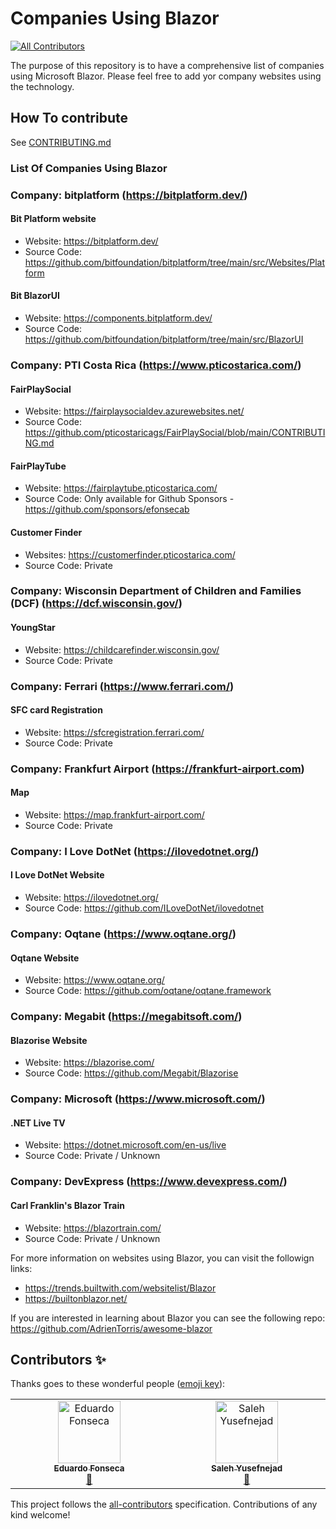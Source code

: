 # Companies Using Blazor
<!-- ALL-CONTRIBUTORS-BADGE:START - Do not remove or modify this section -->
[![All Contributors](https://img.shields.io/badge/all_contributors-2-orange.svg?style=flat-square)](#contributors-)
<!-- ALL-CONTRIBUTORS-BADGE:END -->
The purpose of this repository is to have a comprehensive list of companies using Microsoft Blazor.
Please feel free to add yor company websites using the technology.

## How To contribute
See [CONTRIBUTING.md](CONTRIBUTING.md)

### List Of Companies Using Blazor

### Company: bitplatform (https://bitplatform.dev/)
#### Bit Platform website
* Website: https://bitplatform.dev/
* Source Code: https://github.com/bitfoundation/bitplatform/tree/main/src/Websites/Platform

#### Bit BlazorUI
* Website: https://components.bitplatform.dev/
* Source Code: https://github.com/bitfoundation/bitplatform/tree/main/src/BlazorUI

### Company: PTI Costa Rica (https://www.pticostarica.com/)
#### FairPlaySocial
* Website: https://fairplaysocialdev.azurewebsites.net/
* Source Code: https://github.com/pticostaricags/FairPlaySocial/blob/main/CONTRIBUTING.md

#### FairPlayTube
* Website: https://fairplaytube.pticostarica.com/
* Source Code: Only available for Github Sponsors - https://github.com/sponsors/efonsecab

#### Customer Finder
* Websites: https://customerfinder.pticostarica.com/
* Source Code: Private

### Company: Wisconsin Department of Children and Families (DCF) (https://dcf.wisconsin.gov/)
#### YoungStar
* Website: https://childcarefinder.wisconsin.gov/
* Source Code: Private

### Company: Ferrari (https://www.ferrari.com/)
#### SFC card Registration
* Website: https://sfcregistration.ferrari.com/
* Source Code: Private

### Company: Frankfurt Airport (https://frankfurt-airport.com)
#### Map
* Website: https://map.frankfurt-airport.com/
* Source Code: Private

### Company: I Love DotNet (https://ilovedotnet.org/)
#### I Love DotNet Website
* Website: https://ilovedotnet.org/
* Source Code: https://github.com/ILoveDotNet/ilovedotnet

### Company: Oqtane (https://www.oqtane.org/)
#### Oqtane Website
* Website: https://www.oqtane.org/
* Source Code: https://github.com/oqtane/oqtane.framework

### Company: Megabit (https://megabitsoft.com/)
#### Blazorise Website
* Website: https://blazorise.com/
* Source Code: https://github.com/Megabit/Blazorise

### Company: Microsoft (https://www.microsoft.com/)
#### .NET Live TV
* Website: https://dotnet.microsoft.com/en-us/live
* Source Code: Private / Unknown

### Company: DevExpress (https://www.devexpress.com/)
#### Carl Franklin's Blazor Train
* Website: https://blazortrain.com/
* Source Code: Private / Unknown

For more information on websites using Blazor, you can visit the followign links: 

* https://trends.builtwith.com/websitelist/Blazor
* https://builtonblazor.net/

If you are interested in learning about Blazor you can see the following repo: https://github.com/AdrienTorris/awesome-blazor

## Contributors ✨

Thanks goes to these wonderful people ([emoji key](https://allcontributors.org/docs/en/emoji-key)):

<!-- ALL-CONTRIBUTORS-LIST:START - Do not remove or modify this section -->
<!-- prettier-ignore-start -->
<!-- markdownlint-disable -->
<table>
  <tbody>
    <tr>
      <td align="center" valign="top" width="14.28%"><a href="https://allmylinks.com/efonsecabcr"><img src="https://avatars.githubusercontent.com/u/3481899?v=4?s=100" width="100px;" alt="Eduardo Fonseca"/><br /><sub><b>Eduardo Fonseca</b></sub></a><br /><a href="https://github.com/efonsecab/Companies-Using-Blazor/commits?author=efonsecab" title="Documentation">📖</a></td>
      <td align="center" valign="top" width="14.28%"><a href="https://www.linkedin.com/in/msynk/"><img src="https://avatars.githubusercontent.com/u/6169846?v=4?s=100" width="100px;" alt="Saleh Yusefnejad"/><br /><sub><b>Saleh Yusefnejad</b></sub></a><br /><a href="https://github.com/efonsecab/Companies-Using-Blazor/commits?author=msynk" title="Documentation">📖</a></td>
    </tr>
  </tbody>
</table>

<!-- markdownlint-restore -->
<!-- prettier-ignore-end -->

<!-- ALL-CONTRIBUTORS-LIST:END -->

This project follows the [all-contributors](https://github.com/all-contributors/all-contributors) specification. Contributions of any kind welcome!

